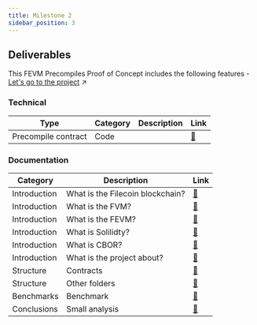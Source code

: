 ```yaml
---
title: Milestone 2
sidebar_position: 3
---
```


## Deliverables

This FEVM Precompiles Proof of Concept includes the following features - [Let's go to the project](https://github.com/Zondax/fevm-solidity-precompiles/m2) :arrow_upper_right:

### Technical
| Type                         | Category | Description | Link                                                                                                 |
|------------------------------|----------|-------------|------------------------------------------------------------------------------------------------------|
| Precompile contract          | Code     |             | [:link:](https://github.com/Zondax/fevm-solidity-precompiles/blob/main/m2/contract/precompile.sol) |


### Documentation 

| Category      | Description                      | Link                                                                                                                                                                  |
|---------------|----------------------------------|-----------------------------------------------------------------------------------------------------------------------------------------------------------------------|
 | Introduction  | What is the Filecoin blockchain? | [:link:](https://github.com/Zondax/fevm-solidity-precompiles/blob/main/docs/fevm-solidity-precompiles/introduction/introduction.md#what-is-the-filecoin-blockchain) |
 | Introduction  | What is the FVM?                 | [:link:](https://github.com/Zondax/fevm-solidity-precompiles/blob/main/docs/fevm-solidity-precompiles/introduction/introduction.md#what-is-the-fvm)                 |
 | Introduction  | What is the FEVM?                | [:link:](https://github.com/Zondax/fevm-solidity-precompiles/blob/main/docs/fevm-solidity-precompiles/introduction/introduction.md#what-is-the-fevm)                |
 | Introduction  | What is Solilidty?               | [:link:](https://github.com/Zondax/fevm-solidity-precompiles/blob/main/docs/fevm-solidity-precompiles/introduction/tech-involved.md#what-is-solidity)               |
 | Introduction  | What is CBOR?                    | [:link:](https://github.com/Zondax/fevm-solidity-precompiles/blob/main/docs/fevm-solidity-precompiles/introduction/tech-involved.md#what-is-cbor)                   |
 | Introduction  | What is the project about?       | [:link:](https://github.com/Zondax/fevm-solidity-precompiles/blob/main/docs/fevm-solidity-precompiles/fevm-cbor-poc.md)                                             |
 | Structure     | Contracts                        | [:link:](https://github.com/Zondax/fevm-solidity-precompiles/blob/main/docs/fevm-solidity-precompiles/structure#contracts.md)                                       |
 | Structure     | Other folders                    | [:link:](https://github.com/Zondax/fevm-solidity-precompiles/blob/main/docs/fevm-solidity-precompiles/structure#other-folders.md)                                   |
 | Benchmarks    | Benchmark                        | [:link:](https://github.com/Zondax/fevm-solidity-precompiles/blob/main/docs/fevm-solidity-precompiles/benchmark.md#talc)                                            |                                       |
 | Conclusions   | Small analysis                   | [:link:](https://github.com/Zondax/fevm-solidity-precompiles/blob/main/docs/fevm-solidity-precompiles/conclusions.md)                                               |
